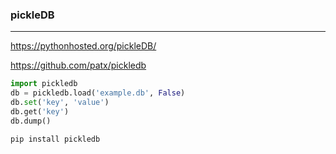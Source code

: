 ### pickleDB
---
https://pythonhosted.org/pickleDB/

https://github.com/patx/pickledb

```py
import pickledb
db = pickledb.load('example.db', False)
db.set('key', 'value')
db.get('key')
db.dump()


```

```sh
pip install pickledb
```

```
```



